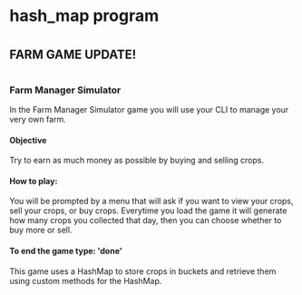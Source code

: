 # hash_map program
#
## FARM GAME UPDATE!
#
### Farm Manager Simulator
In the Farm Manager Simulator game you will use your CLI to manage your very own farm.
#### Objective
Try to earn as much money as possible by buying and selling crops. 
#### How to play:
You will be prompted by a menu that will ask if you want to view your crops, sell your crops, or buy crops.
Everytime you load the game it will generate how many crops you collected that day, then you can choose whether to buy more or sell. 
#### To end the game type: 'done'
This game uses a HashMap to store crops in buckets and retrieve them using custom methods for the HashMap.